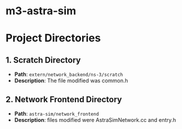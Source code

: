# m3-astra-sim
# Project Directories

## 1. Scratch Directory
- **Path**: `extern/network_backend/ns-3/scratch`
- **Description**: The file modified was common.h

## 2. Network Frontend Directory
- **Path**: `astra-sim/network_frontend`
- **Description**: files modified were AstraSimNetwork.cc and entry.h
